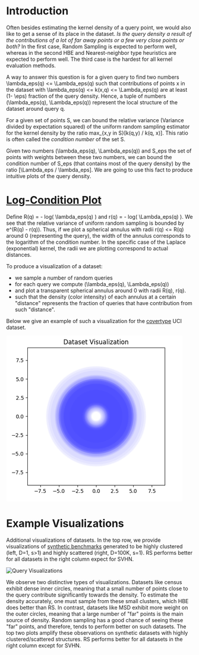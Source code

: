 # Introduction

Often besides estimating the kernel density of a query point, we would also like to get a sense of its place in the dataset. *Is the query density a result of the contributions of a lot of far away points or a few very close points or both?* In the first case, Random Sampling is expected to perform well, whereas in the second HBE and Nearest-neighbor type heuristics are expected to perform well. The third case is the hardest for all kernel evaluation methods.

A way to answer this question is for a given query to find two numbers \lambda_eps(q) <= \Lambda_eps(q) such that contributions of points x in the dataset with \lambda_eps(q) <= k(x,q) <= \Lambda_eps(q) are at least (1- \eps) fraction of the query density. Hence, a tuple of numbers (\lambda_eps(q), \Lambda_eps(q)) represent the local structure of the dataset around query q.

For a given set of points S, we can bound the relative variance (Variance divided by expectation squared) of the uniform random sampling estimator for the kernel density by the ratio max_{x,y in S}[k(q,y) / k(q, x)]. This ratio is often called the *condition number* of the set S. 

Given two numbers (\lambda_eps(q), \Lambda_eps(q)) and S_eps the set of points with weights between these two numbers, we can bound the condition number of S_eps (that contains most of the query density) by the ratio [\Lambda_eps / \lambda_eps]. We are going to use this fact to produce intuitive plots of the query density.

# [Log-Condition Plot](https://github.com/kexinrong/rehashing/blob/master/demo/rehashing.py#L501-L541)

Define R(q) = - log( \lambda_eps(q) ) and r(q) = - log( \Lambda_eps(q) ). We see that the relative variance of uniform random sampling is bounded by e^(R(q) - r(q)). Thus, if we plot a spherical annulus with radii r(q) <= R(q) around 0 (representing the query), the width of the annulus corresponds to the logarithm of the condition number. In the specific case of the Laplace (exponential) kernel, the radii we are plotting correspond to actual distances.


To produce a visualization of a dataset:
- we sample a number of random queries
- for each query we compute (\lambda_eps(q), \Lambda_eps(q))
- and plot a transparent spherical annulus around 0 with radii R(q), r(q).
- such that the density (color intensity) of each annulus at a certain "distance" represents the fraction of queries that have contribution from such "distance".

Below we give an example of such a visualization for the [covertype](https://archive.ics.uci.edu/ml/datasets/Covertype) UCI dataset.

![Covertype dataset Visualization](https://github.com/kexinrong/rehashing/blob/master/plots/covertype.png "Covertype dataset Visualization")

# Example Visualizations

Additional visualizations of datasets. In the top row, we provide visualizations of [synthetic benchmarks](https://github.com/kexinrong/rehashing/wiki/Synthetic-benchmarks) generated to be highly clustered (left, D=1, s>1) and highly
scattered (right, D=100K, s=1). RS performs better for all
datasets in the right column expect for SVHN.

![Query Visualizations](https://github.com/kexinrong/rehashing/blob/master/plots/viz_all.png "Query Visualizations")

We observe two distinctive types of visualizations.  Datasets like census exhibit dense inner circles, meaning that a small number of points close to the query contribute significantly towards the density. To estimate the density accurately, one must sample from these small clusters, which HBE does better than RS. In contrast, datasets like MSD exhibit more weight on the outer circles, meaning that a large number of "far" points is the main source of density. Random sampling has a good chance of seeing these "far" points, and therefore, tends to perform better on such datasets. The top two plots amplify these observations on synthetic datasets with highly clustered/scattered structures. RS performs better for all datasets in the right column except for SVHN. 
